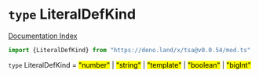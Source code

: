 # `type` LiteralDefKind

[Documentation Index](../README.md)

```ts
import {LiteralDefKind} from "https://deno.land/x/tsa@v0.0.54/mod.ts"
```

`type` LiteralDefKind = <mark>"number"</mark> | <mark>"string"</mark> | <mark>"template"</mark> | <mark>"boolean"</mark> | <mark>"bigInt"</mark>